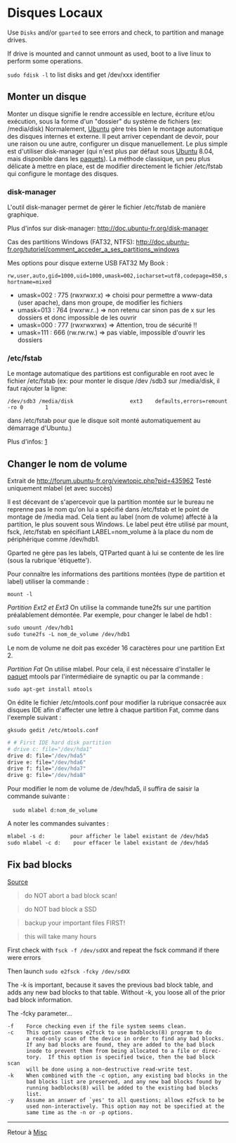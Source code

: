 # Disques Locaux

Use `Disks` and/or `gparted` to see errors and check, to partition and manage drives.

If drive is mounted and cannot unmount as used, boot to a live linux to perform some operations.

`sudo fdisk -l` to list disks and get /dev/xxx identifier

## Monter un disque

Monter un disque signifie le rendre accessible en lecture, écriture
et/ou exécution, sous la forme d'un "dossier" du système de fichiers
(ex: /media/disk) Normalement, [Ubuntu](Ubuntu "wikilink") gère très
bien le montage automatique des disques internes et externe. Il peut
arriver cependant de devoir, pour une raison ou une autre, configurer un
disque manuellement. Le plus simple est d'utiliser disk-manager (qui
n'est plus par défaut sous [Ubuntu](Ubuntu "wikilink") 8.04, mais
disponible dans les [paquets](Paquet "wikilink")). La méthode classique,
un peu plus délicate à mettre en place, est de modifier directement le
fichier /etc/fstab qui configure le montage des disques.

### disk-manager

L'outil disk-manager permet de gérer le fichier /etc/fstab de manière
graphique.

Plus d'infos sur disk-manager: <http://doc.ubuntu-fr.org/disk-manager>

Cas des partitions Windows (FAT32, NTFS):
<http://doc.ubuntu-fr.org/tutoriel/comment_acceder_a_ses_partitions_windows>

Mes options pour disque externe USB FAT32 My Book :

`rw,user,auto,gid=1000,uid=1000,umask=002,iocharset=utf8,codepage=850,shortname=mixed`

- umask=002 : 775 (rwxrwxr.x) =\> choisi pour permettre a www-data (user
  apache), dans mon groupe, de modifier les fichiers
- umask=013 : 764 (rwxrw.r..) =\> non retenu car sinon pas de x sur les
  dossiers et donc impossible de les ouvrir
- umask=000 : 777 (rwxrwxrwx) =\> Attention, trou de sécurité !!
- umask=111 : 666 (rw.rw.rw.) =\> pas viable, impossible d'ouvrir les
  dossiers

### /etc/fstab

Le montage automatique des partitions est configurable en root avec le
fichier /etc/fstab (ex: pour monter le disque /dev /sdb3 sur
/media/disk, il faut rajouter la ligne:

`/dev/sdb3 /media/disk                  ext3    defaults,errors=remount-ro 0       1`

dans /etc/fstab pour que le disque soit monté automatiquement au
démarrage d'Ubuntu.)

Plus d'infos: [1](http://www.lea-linux.org/cached/index/Fstab.html)

## Changer le nom de volume

Extrait de <http://forum.ubuntu-fr.org/viewtopic.php?pid=435962> Testé
uniquement mlabel (et avec succès)

Il est décevant de s'apercevoir que la partition montée sur le bureau ne
reprenne pas le nom qu'on lui a spécifié dans /etc/fstab et le point de
montage de /media mad. Cela tient au label (nom de volume) affecté à la
partition, le plus souvent sous Windows. Le label peut être utilisé par
mount, fsck, /etc/fstab en spécifiant LABEL=nom_volume à la place du nom
de périphérique comme /dev/hdb1.

Gparted ne gère pas les labels, QTParted quant à lui se contente de les
lire (sous la rubrique 'étiquette').

Pour connaître les informations des partitions montées (type de
partition et label) utiliser la commande :

`mount -l`

*Partition Ext2 et Ext3* On utilise la commande tune2fs sur une
partition préalablement démontée. Par exemple, pour changer le label de
hdb1 :

```sh
sudo umount /dev/hdb1
sudo tune2fs -L nom_de_volume /dev/hdb1
```

Le nom de volume ne doit pas excéder 16 caractères pour une partition
Ext 2.

*Partition Fat* On utilise mlabel. Pour cela, il est nécessaire
d'installer le [paquet](Paquet "wikilink") mtools par l'intermédiaire de
synaptic ou par la commande :

`sudo apt-get install mtools`

On édite le fichier /etc/mtools.conf pour modifier la rubrique consacrée
aux disques IDE afin d'affecter une lettre à chaque partition Fat, comme
dans l'exemple suivant :

`gksudo gedit /etc/mtools.conf`

```sh
# # First IDE hard disk partition
# drive c: file="/dev/hda1"
drive d: file="/dev/hda5"
drive e: file="/dev/hda6"
drive f: file="/dev/hda7"
drive g: file="/dev/hda8"
```

Pour modifier le nom de volume de /dev/hda5, il suffira de saisir la
commande suivante :

   `sudo mlabel d:nom_de_volume`

A noter les commandes suivantes :

```sh
mlabel -s d:        pour afficher le label existant de /dev/hda5
sudo mlabel -c d:    pour effacer le label existant de /dev/hda5
```

## Fix bad blocks

[Source](https://askubuntu.com/questions/1278032/fixing-bad-sectors-of-a-hard-drive)

> do NOT abort a bad block scan!

> do NOT bad block a SSD

> backup your important files FIRST!

> this will take many hours

First check with `fsck -f /dev/sdXX` and repeat the fsck command if there were errors

Then launch `sudo e2fsck -fcky /dev/sdXX`

The -k is important, because it saves the previous bad block table, and adds any new bad blocks to that table. Without -k, you loose all of the prior bad block information.

The -fcky parameter...

   ```
   -f    Force checking even if the file system seems clean.
   -c    This option causes e2fsck to use badblocks(8) program to do
         a read-only scan of the device in order to find any bad blocks.
         If any bad blocks are found, they are added to the bad block
         inode to prevent them from being allocated to a file or direc‐
         tory.  If this option is specified twice, then the bad block scan
         will be done using a non-destructive read-write test.
   -k    When combined with the -c option, any existing bad blocks in the
         bad blocks list are preserved, and any new bad blocks found by
         running badblocks(8) will be added to the existing bad blocks
         list.
   -y    Assume an answer of `yes' to all questions; allows e2fsck to be
         used non-interactively. This option may not be specified at the
         same time as the -n or -p options.
   ```

------------------------------------------------------------------------

Retour à [Misc](Misc "wikilink")

